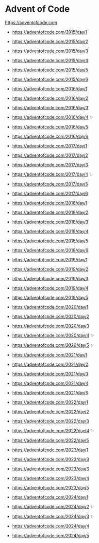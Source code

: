# Advent of Code

https://adventofcode.com

- https://adventofcode.com/2015/day/1
- https://adventofcode.com/2015/day/2
- https://adventofcode.com/2015/day/3
- https://adventofcode.com/2015/day/4
- https://adventofcode.com/2015/day/5
- https://adventofcode.com/2015/day/6

- https://adventofcode.com/2016/day/1
- https://adventofcode.com/2016/day/2
- https://adventofcode.com/2016/day/3
- https://adventofcode.com/2016/day/4 ✨
- https://adventofcode.com/2016/day/5
- https://adventofcode.com/2016/day/6

- https://adventofcode.com/2017/day/1
- https://adventofcode.com/2017/day/2
- https://adventofcode.com/2017/day/3
- https://adventofcode.com/2017/day/4 ✨
- https://adventofcode.com/2017/day/5
- https://adventofcode.com/2017/day/6

- https://adventofcode.com/2018/day/1
- https://adventofcode.com/2018/day/2
- https://adventofcode.com/2018/day/3
- https://adventofcode.com/2018/day/4
- https://adventofcode.com/2018/day/5
- https://adventofcode.com/2018/day/6

- https://adventofcode.com/2019/day/1
- https://adventofcode.com/2019/day/2
- https://adventofcode.com/2019/day/3
- https://adventofcode.com/2019/day/4
- https://adventofcode.com/2019/day/5

- https://adventofcode.com/2020/day/1
- https://adventofcode.com/2020/day/2
- https://adventofcode.com/2020/day/3
- https://adventofcode.com/2020/day/4 ✨
- https://adventofcode.com/2020/day/5 ✨

- https://adventofcode.com/2021/day/1
- https://adventofcode.com/2021/day/2
- https://adventofcode.com/2021/day/3
- https://adventofcode.com/2021/day/4
- https://adventofcode.com/2021/day/5

- https://adventofcode.com/2022/day/1
- https://adventofcode.com/2022/day/2
- https://adventofcode.com/2022/day/3
- https://adventofcode.com/2022/day/4 ✨
- https://adventofcode.com/2022/day/5

- https://adventofcode.com/2023/day/1
- https://adventofcode.com/2023/day/3
- https://adventofcode.com/2023/day/3
- https://adventofcode.com/2023/day/4
- https://adventofcode.com/2023/day/5

- https://adventofcode.com/2024/day/1
- https://adventofcode.com/2024/day/2 ✨
- https://adventofcode.com/2024/day/3 ✨
- https://adventofcode.com/2024/day/4
- https://adventofcode.com/2024/day/5
